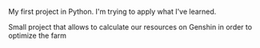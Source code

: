 My first project in Python. I'm trying to apply what I've learned.

Small project that allows to calculate our resources on Genshin in order to optimize the farm
